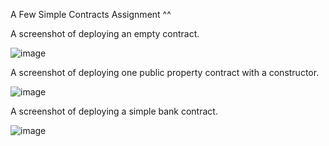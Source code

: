 
A Few Simple Contracts Assignment ^^


A screenshot of deploying an empty contract.

![image](https://user-images.githubusercontent.com/91940257/146654376-155bcda8-a431-4546-bb7d-54191a4e8958.png)




A screenshot of deploying one public property contract with a constructor.

![image](https://user-images.githubusercontent.com/91940257/146654315-5d39a0a5-3a92-4c1d-82c5-6e913207a9b7.png)




A screenshot of deploying a simple bank contract.

![image](https://user-images.githubusercontent.com/91940257/146654815-48b5620c-6ba2-4a3a-9289-b470d44313ea.png)

